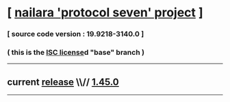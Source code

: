
# [ [nailara 'protocol seven' project](http://src.nailara.net/) ]

### [ source code version : 19.9218-3140.0 ]

### ( this is the [ISC license](license)d "base" branch )
---
## current [release](https://github.com/anotherlink/nailara/releases) \\\\// [1.45.0](https://github.com/anotherlink/nailara/releases/tag/1.45.0)
---
